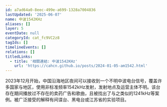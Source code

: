 ```yaml
---
id: a7ad64a0-8eec-499e-a699-1328a7004836
lastUpdated: '2025-06-07'
name: 中波1542KHz
aliases: []
layer: 5
eventDate: null
categoryId: cat_fc9VC2z8
tagIds: []
timelineEvents: []
relations: []
titledLinks:
  - title: '相關連結: 中波1542KHz'
    url: 'https://cahcn.github.io/posts/2024-01-05-am1542.html'
---
```

2023年12月开始，中国沿海地区夜间可以接收到一个不明中波电台信号，覆盖许多国家与地区，使用非标准频率1542kHz发射，发射地点及运营主体不明。该台存在期间播放过不存在的卖药广告和歌曲，且被找出了与之类似的1241kHz等案例。被广泛接受的解释有间谍台、黑电台或江苏省的实验项目。
